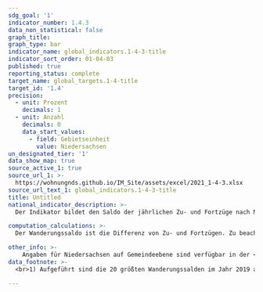```yaml
---
sdg_goal: '1'
indicator_number: 1.4.3
data_non_statistical: false
graph_title:
graph_type: bar
indicator_name: global_indicators.1-4-3-title
indicator_sort_order: 01-04-03
published: true
reporting_status: complete
target_name: global_targets.1-4-title
target_id: '1.4'
precision:
  - unit: Prozent
    decimals: 1
  - unit: Anzahl
    decimals: 0
    data_start_values:
      - field: Gebietseinheit
        value: Niedersachsen
un_designated_tier: '1'
data_show_map: true
source_active_1: true
source_url_1: >-
  https://wohnungnds.github.io/IM_Site/assets/excel/2021_1-4-3.xlsx
source_url_text_1: global_indicators.1-4-3-title
title: Untitled
national_indicator_description: >-
  Der Indikator bildet den Saldo der jährlichen Zu- und Fortzüge nach Niedersachsen aus dem Ausland bzw. von Niedersachsen in das Ausland (=über die Bundesgrenzen) nach Land der Wanderungsherkunft bzw. Land des Wanderungsziels ab.

computation_calculations: >-
  Der Wanderungssaldo ist die Differenz von Zu- und Fortzügen. Zu beachten ist, dass auch bei einem relativ geringen Saldo große Brutto-Wanderungsströme in beide Richtungen, die sich im Saldo ausgleichen, vorliegen können. Der Indikator sollte daher im Zusammenhang mit den Indikatoren 1.4.1 und 1.4.2 betrachtet werden. Daten über Zu- und Fortzüge bilden die grenzüberschreitenden Wanderungsströme zwischen Niedersachsen und dem Ausland nach demographischen Merkmalen ab. Die Kennzahl gibt Hinweise darauf, wie stark der demographische Wandel durch das Wanderungsgeschehen mit dem Ausland beeinflusst wird und ist insgesamt ein Indikator für die Attraktivität des Landes. Die Daten liegen nicht differenziert nach Zuwanderungsgeschichte, sondern nur nach Staatsangehörigkeit vor. Die Daten basieren auf Angaben der Meldebehörden. Vor allem in den Jahren 2008 und 2009 ist die Aussagekraft der Zahlen allerdings beeinträchtigt: Die den Fortzügen dieser Jahre ins Ausland zugrunde liegenden Angaben der Meldebehörden enthalten Melderegisterbereinigungen, die infolge der Einführung der persönlichen Steueridentifikationsnummer durchgeführt worden sind. Das Ergebnis der Bereinigungen sind auch noch im Jahr 2009 nachgeholte Buchungen „Fortzug in das Ausland“, die in die Zählung der Fortzüge eingegangen sind. Dies schlägt sich auf den Wanderungssaldo dieser Jahre nieder. Die Werte werden nach den Ländern der 20 häufigsten Staatsangehörigkeiten der Ausländerinnen und Ausländer in Niedersachsen ausgewiesen

other_info: >-
    Angaben für Niedersachsen auf Gemeindeebene sind verfügbar in der <a href="https://www1.nls.niedersachsen.de/statistik/default.asp" target="_blank">LSN-Online Datenbank</a> (Statistische Erhebung > 120 Wanderungsstatistik) sowie bundesweit in der <a href="https://www.regionalstatistik.de/genesis/online/logon" target="_blank">Regionaldatenbank Deutschland</a>. Methodische Erläuterungen finden sich fortlaufend in dem jährlich erscheinenden <a href="https://www.statistik.niedersachsen.de/startseite/veroffentlichungen/statistische_berichte/statistische-berichte-niedersachsen-87713.html" target="_blank">Statistische Berichten</a> Niedersachsen A III 1, Wanderungen.
data_footnote: >-
  <br>1) Aufgeführt sind die 20 größten Wanderungssalden im Jahr 2019 als darunter Positionen der in der Zeile Ingesamt augewiesenen Werte. "Staatenlos" sowie "ungeklärt und ohne Angabe" werden in Sonstige Ausprägungen geführt.												

---
```

